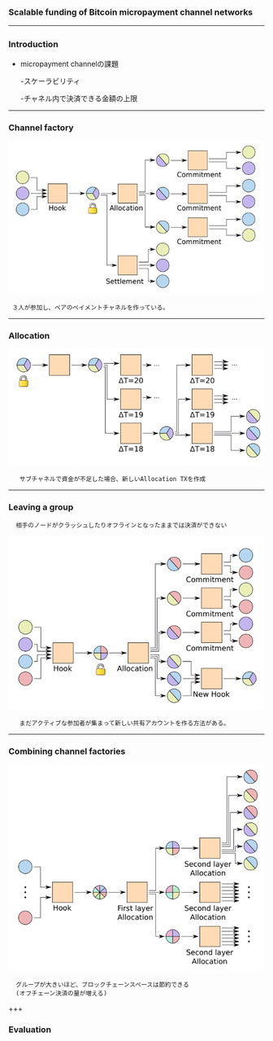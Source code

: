 ### Scalable funding of Bitcoin micropayment channel networks





---
### Introduction　
- micropayment channelの課題

  -スケーラビリティ
  
  -チャネル内で決済できる金額の上限




---


### Channel factory

![alt](mpay2.png)

     ３人が参加し、ペアのペイメントチャネルを作っている。
---


### Allocation

![alt](mpay4.png)

       サブチャネルで資金が不足した場合、新しいAllocation TXを作成
---


###  Leaving a group
      相手のノードがクラッシュしたりオフラインとなったままでは決済ができない
![alt](mpay6.png)
       
       まだアクティブな参加者が集まって新しい共有アカウントを作る方法がある。
 
      
---

### Combining channel factories
     

![alt](mpay7.png)
      
      グループが大きいほど、ブロックチェーンスペースは節約できる
      (オフチェーン決済の量が増える)
  
+++

### Evaluation
